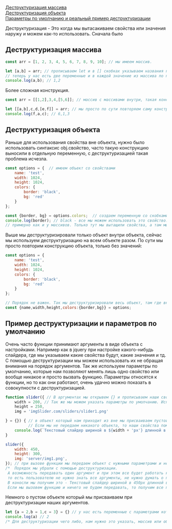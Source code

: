 [Деструктуризация массива](#arr)<br>
[Деструктуризация объекта](#object)<br>
[Параметры по умолчанию и реальный пример деструктуризации](#primer)<br>


Деструктуризация - Это когда мы вытасакиваем свойства или значения наружу и можем как-то использовать. Сначала было
## <a name ='arr'> Деструктуризация массива </a> ##
```javaScript
const arr = [1, 2, 3, 4, 5, 6, 7, 8, 9, 10]; // мы имеем массив.

let [a,b] = arr; // прописываем let и в [] скобках указываем названия переменных, далее оператор присваивания и массив который мы деструктуризируем
// теперь у нас есть две переменные и в каждой значение из массива по порядку.
console.log(a,b); // 1,2
```
Более сложная конструкция.
```javaScript
const arr = [[1,2],3,4,[5,6]]; // массив с массивами внутри, такая конструкция называется матрица.

let [[a,b],c,d,[e,f]] = arr; // мы просто по сути повторяем саму конструкцию с нужными переменными и все.
console.log(f,a,c); // 6,1,3
```
## <a name ='object'> Деструктуризация объекта </a> ##
Раньше для использования свойства вне объекта, нужно было использовать синтаксис obj.свойство, часто такую конструкцию выносили в отдельную переменную, с деструктуризацией такая проблема исчезла.
```javaScript
const options = {  // имеем объект со свойствами
    name: 'test',
    width: 1024,
    height: 1024,
    colors: {
        border: 'black',
        bg: 'red'
    }
};

const {border, bg} = options.colors;  // создаем переменную со скобками фигурными {}, после помещаем свойства, что хотим вытащить, а потом, откуда.
console.log(border); // black - все мы можем использовать это свойство.
// примерно как и у массивов. Только тут мы вытащили свойства, а там мы их присвоили в определенные переменные, так как здесь само свойство играет роль переменной, а внутренности - значение, у массивов есть только значение, поэтому для них нужно хранилище.
```
Выше мы деструктуризировали только объект внутри объекта, сейчас мы используем деструктуризацию на всем объекте разом. По сути мы просто повторим конструкцию объекта, только без значений:
```javaScript
const options = { 
    name: 'test',
    width: 1024,
    height: 1024,
    colors: {
        border: 'black',
        bg: 'red'
    }
};

// Порядок не важен. Так мы деструктуризировали весь объект, там где внутренний объект 'colors' мы просто ставим : и указываем его свойства в {} скобках.
const {name,width,height,colors:{border,bg}} = options;
```

## <a name ='primer'> Пример деструктуризации и параметров по умолчанию </a> ##
Очень часто функции принимают аргументы в виде объекта с настройками. Например как в jquery при настройке какого-нибудь слайдера, где мы указываем какие свойства будут, какие значения и тд. С помощью деструктуризации мы можем использовать их не обращая внимания на порядок аргументов. Так же используем параметры по умолчанию, которые нам позволяют менять лишь одно свойство или вообще никакое и просто вызвать функцию. Параметры относятся к функции, но то как они работают, очень удачно можно показать в совокупности с деструктуризацией.
```javaScript
function slider({ // В аргументах мы открывем {} и прописываем наши свойства(используем деструктуризацию).
    width = 200, // Так же мы можем указать параметры по умолчанию. Используем знак присваивания у нужного свойства и прописываем нужное значение.
    height = 250,
    img = 'imgSlider.com/sliders/slider1.png'

} = {}) { // в объект который нам приходит из вне мы присваиваем пустой объект. Нужно это для того, что бы не было ошибки, при вызове нашей функции без передоваемого объекта.
          // Если мы не передаем никакого объекта, то наши свойства помещаются в пустой объект который и будет использоваться функцией.
    console.log(`Текстовый слайдер шириной в ${width + 'px'} длинной в ${height + 'px'} и с картинкой с этого адреса ${img}`)
}

slider({
    width: 450,
    height: 300,
    img: 'server/img1.png',
}); // при вызове функции мы передаем объект с нужными параметрами и не важно в каком они порядке и скольки их.
/*  Порядок мы убрали с помощью деструктуризации.
 А возможность передавать один аргумент и при этом все будет работать как нужно, мы пофиксили с помощью параметров по умолчанию.
 то есть пользователю не нужно знать все аргументы, не нужно думать о порядке и так далее, ему нужно поменять ширину, он ее меняет и все будет работать.
 В коносли мы получим это - Текстовый слайдер шириной в 450px длинной в 300px и с картинкой с этого адреса server/img1.png
 Если мы вызовем функцию и ничего не будем передавать, то получим все по умолчанию - Текстовый слайдер шириной в 200px длинной в 250px и с картинкой с этого адреса imgSlider.com/sliders/slider1.png */
```
Немного о пустом объекте который мы присваиваем при деструктуризации наших аргументов.
```javaScript
let {a = 2,b = 1,c = 3} = {} // у нас есть переменные с параметрами которые мы деструктуризируем. Если мы уберем часть c присваиванием пустого объекта = {}, то будет ошибка.
console.log(a) // 2
/* Для деструктуризации чего либо, нам нужно это указать, массив или объект, без этих контрукций мы не можем работать.Эти свойства доллжны быть в какой либо конструкции, иначе мы не сможем их использовать, поэтому и присваиваем пустой объект {}. Если это будет уже созданный именованный и пустой объект, то это не сработает. Таков синтаксис деструктуризации.*/
```
